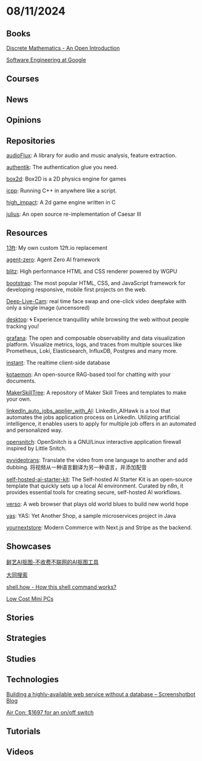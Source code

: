 # 08/11/2024

## Books
[Discrete Mathematics - An Open Introduction](https://discrete.openmathbooks.org/dmoi4.html)

[Software Engineering at Google](https://qiangmzsx.github.io/Software-Engineering-at-Google/#/)

## Courses

## News

## Opinions

## Repositories
[audioFlux](https://github.com/libAudioFlux/audioFlux): A library for audio and music analysis, feature extraction.

[authentik](https://github.com/goauthentik/authentik): The authentication glue you need.

[box2d](https://github.com/erincatto/box2d): Box2D is a 2D physics engine for games

[icpp](https://github.com/vpand/icpp): Running C++ in anywhere like a script.

[high_impact](https://github.com/phoboslab/high_impact): A 2d game engine written in C

[julius](https://github.com/bvschaik/julius): An open source re-implementation of Caesar III

## Resources
[13ft](https://github.com/wasi-master/13ft): My own custom 12ft.io replacement

[agent-zero](https://github.com/frdel/agent-zero): Agent Zero AI framework

[blitz](https://github.com/DioxusLabs/blitz): High performance HTML and CSS renderer powered by WGPU

[bootstrap](https://github.com/twbs/bootstrap): The most popular HTML, CSS, and JavaScript framework for developing responsive, mobile first projects on the web.

[Deep-Live-Cam](https://github.com/hacksider/Deep-Live-Cam): real time face swap and one-click video deepfake with only a single image (uncensored)

[desktop](https://github.com/zen-browser/desktop): 🌀 Experience tranquillity while browsing the web without people tracking you!

[grafana](https://github.com/grafana/grafana): The open and composable observability and data visualization platform. Visualize metrics, logs, and traces from multiple sources like Prometheus, Loki, Elasticsearch, InfluxDB, Postgres and many more.

[instant](https://github.com/instantdb/instant): The realtime client-side database

[kotaemon](https://github.com/Cinnamon/kotaemon): An open-source RAG-based tool for chatting with your documents.

[MakerSkillTree](https://github.com/sjpiper145/MakerSkillTree): A repository of Maker Skill Trees and templates to make your own.

[linkedIn_auto_jobs_applier_with_AI](https://github.com/feder-cr/linkedIn_auto_jobs_applier_with_AI): LinkedIn_AIHawk is a tool that automates the jobs application process on LinkedIn. Utilizing artificial intelligence, it enables users to apply for multiple job offers in an automated and personalized way.

[opensnitch](https://github.com/evilsocket/opensnitch): OpenSnitch is a GNU/Linux interactive application firewall inspired by Little Snitch.

[pyvideotrans](https://github.com/jianchang512/pyvideotrans): Translate the video from one language to another and add dubbing. 将视频从一种语言翻译为另一种语言，并添加配音

[self-hosted-ai-starter-kit](https://github.com/n8n-io/self-hosted-ai-starter-kit): The Self-hosted AI Starter Kit is an open-source template that quickly sets up a local AI environment. Curated by n8n, it provides essential tools for creating secure, self-hosted AI workflows.

[verso](https://github.com/versotile-org/verso): A web browser that plays old world blues to build new world hope

[yas](https://github.com/nashtech-garage/yas): YAS: Yet Another Shop, a sample microservices project in Java

[yournextstore](https://github.com/yournextstore/yournextstore): Modern Commerce with Next.js and Stripe as the backend.

## Showcases
[鲜艺AI抠图-不收费不联网的AI抠图工具](https://kt.94xy.com/)

[大同搜索](https://datong.info/ui/index.html)

[shell.how - How this shell command works?](https://www.shell.how/)

[Low Cost Mini PCs](https://lowcostminipcs.com/)

## Stories

## Strategies

## Studies

## Technologies
[Building a highly-available web service without a database – Screenshotbot Blog](https://blog.screenshotbot.io/2024/08/10/building-a-highly-available-web-service-without-a-database/)

[Air Con: $1697 for an on/off switch](https://blog.hopefullyuseful.com/blog/advantage-air-ezone-tablet-diy-repair/)

## Tutorials

## Videos
